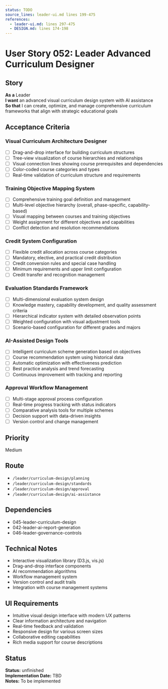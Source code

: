 ```yaml
---
status: TODO
source_lines: leader-ui.md lines 199-475
references:
  - leader-ui.md: lines 297-475
  - DESIGN.md: lines 174-198
---
```


# User Story 052: Leader Advanced Curriculum Designer

## Story
**As a** Leader  
**I want** an advanced visual curriculum design system with AI assistance  
**So that** I can create, optimize, and manage comprehensive curriculum frameworks that align with strategic educational goals

## Acceptance Criteria

### Visual Curriculum Architecture Designer
- [ ] Drag-and-drop interface for building curriculum structures
- [ ] Tree-view visualization of course hierarchies and relationships
- [ ] Visual connection lines showing course prerequisites and dependencies
- [ ] Color-coded course categories and types
- [ ] Real-time validation of curriculum structure and requirements

### Training Objective Mapping System
- [ ] Comprehensive training goal definition and management
- [ ] Multi-level objective hierarchy (overall, phase-specific, capability-based)
- [ ] Visual mapping between courses and training objectives
- [ ] Weight assignment for different objectives and capabilities
- [ ] Conflict detection and resolution recommendations

### Credit System Configuration
- [ ] Flexible credit allocation across course categories
- [ ] Mandatory, elective, and practical credit distribution
- [ ] Credit conversion rules and special case handling
- [ ] Minimum requirements and upper limit configuration
- [ ] Credit transfer and recognition management

### Evaluation Standards Framework
- [ ] Multi-dimensional evaluation system design
- [ ] Knowledge mastery, capability development, and quality assessment criteria
- [ ] Hierarchical indicator system with detailed observation points
- [ ] Weighted configuration with visual adjustment tools
- [ ] Scenario-based configuration for different grades and majors

### AI-Assisted Design Tools
- [ ] Intelligent curriculum scheme generation based on objectives
- [ ] Course recommendation system using historical data
- [ ] Automatic optimization with effectiveness prediction
- [ ] Best practice analysis and trend forecasting
- [ ] Continuous improvement with tracking and reporting

### Approval Workflow Management
- [ ] Multi-stage approval process configuration
- [ ] Real-time progress tracking with status indicators
- [ ] Comparative analysis tools for multiple schemes
- [ ] Decision support with data-driven insights
- [ ] Version control and change management

## Priority
Medium

## Route
- `/leader/curriculum-design/planning`
- `/leader/curriculum-design/standards`
- `/leader/curriculum-design/approval`
- `/leader/curriculum-design/ai-assistance`

## Dependencies
- 045-leader-curriculum-design
- 042-leader-ai-report-generation
- 046-leader-governance-controls

## Technical Notes
- Interactive visualization library (D3.js, vis.js)
- Drag-and-drop interface components
- AI recommendation algorithms
- Workflow management system
- Version control and audit trails
- Integration with course management systems

## UI Requirements
- Intuitive visual design interface with modern UX patterns
- Clear information architecture and navigation
- Real-time feedback and validation
- Responsive design for various screen sizes
- Collaborative editing capabilities
- Rich media support for course descriptions
## Status
**Status:** unfinished  
**Implementation Date:** TBD  
**Notes:** To be implemented
